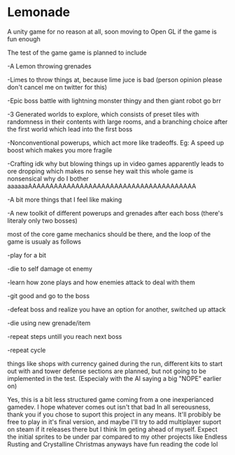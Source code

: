 # Lemonade
A unity game for no reason at all, soon moving to Open GL if the game is fun enough

The test of the game game is planned to include

-A Lemon throwing grenades

-Limes to throw things at, because lime juce is bad (person  opinion please don't cancel me on twitter for this)

-Epic boss battle with lightning monster thingy and then giant robot go brr

-3 Generated worlds to explore, which consists of preset tiles with randomness in their contents with large rooms, and a branching choice after the first world which lead into the first boss

-Nonconventional powerups, which act more like tradeoffs. Eg: A speed up boost which makes you more fragile

-Crafting idk why but blowing things up in video games apparently leads to ore dropping which makes no sense hey wait this whole game is nonsensical why do I bother aaaaaaAAAAAAAAAAAAAAAAAAAAAAAAAAAAAAAAAAAAAAA

-A bit more things that I feel like making

-A new toolkit of different powerups and grenades after each boss (there's literaly only two bosses)


most of the core game mechanics should be there, and the loop of the game is usualy as follows

-play for a bit

-die to self damage ot enemy

-learn how zone plays and how enemies attack to deal with them

-git good and go to the boss

-defeat boss and realize you have an option for another, switched up attack

-die using new grenade/item

-repeat steps untill you reach next boss

-repeat cycle

things like shops with currency gained during the run, different kits to start out with and tower defense sections are planned, but not going to be implemented in the test. (Especialy with the AI saying a big "NOPE" earlier on)

Yes, this is a bit less structured game coming from a one inexperianced gamedev. I hope whatever comes out isn't that bad
In all sereousness, thank you if you chose to suport this project in any means. It'll probibly be free to play in it's final version, and maybe I'll try to add multiplayer suport on steam if it releases there but I think Im geting ahead of myself. Expect the initial sprites to be under par compared to my other projects like Endless Rusting and Crystalline Christmas
anyways have fun reading the code lol

